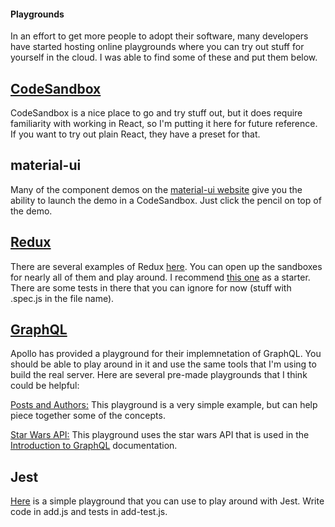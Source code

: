 #### Playgrounds

In an effort to get more people to adopt their software, many developers have started hosting online playgrounds where you can try out stuff for yourself in the cloud. I was able to find some of these and put them below.

## [CodeSandbox](https://codesandbox.io/)

CodeSandbox is a nice place to go and try stuff out, but it does require familiarity with working in React, so I'm putting it here for future reference. If you want to try out plain React, they have a preset for that.

## material-ui

Many of the component demos on the [material-ui website](https://material-ui-next.com/) give you the ability to launch the demo in a CodeSandbox. Just click the pencil on top of the demo.

## [Redux](https://redux.js.org/docs/introduction/Examples.html)

There are several examples of Redux [here](). You can open up the sandboxes for nearly all of them and play around. I recommend [this one](https://codesandbox.io/s/github/reactjs/redux/tree/master/examples/todos) as a starter. There are some tests in there that you can ignore for now (stuff with .spec.js in the file name).

## [GraphQL](https://launchpad.graphql.com)

Apollo has provided a playground for their implemnetation of GraphQL. You should be able to play around in it and use the same tools that I'm using to build the real server. Here are several pre-made playgrounds that I think could be helpful:

[Posts and Authors:](https://launchpad.graphql.com/1jzxrj179) This playground is a very simple example, but can help piece together some of the concepts.

[Star Wars API:](https://launchpad.graphql.com/mpjk0plp9) This playground uses the star wars API that is used in the [Introduction to GraphQL](http://graphql.org/learn) documentation.

## Jest

[Here](https://repl.it/repls/SadDopeyVervet) is a simple playground that you can use to play around with Jest. Write code in add.js and tests in add-test.js.
